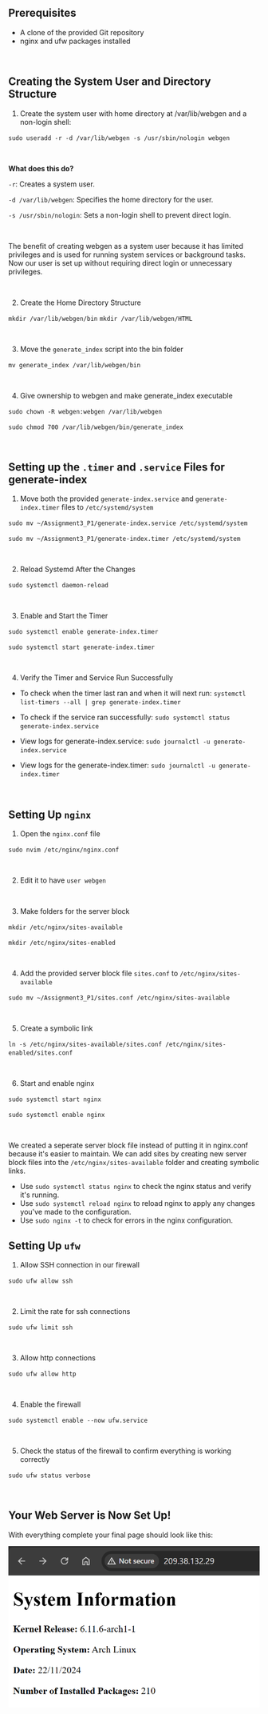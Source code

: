 ## Prerequisites 
- A clone of the provided Git repository 
- nginx and ufw packages installed

<br>

## Creating the System User and Directory Structure

1. Create the system user with home directory at /var/lib/webgen and a non-login shell:

`sudo useradd -r -d /var/lib/webgen -s /usr/sbin/nologin webgen` 

<br>

**What does this do?**

`-r`: Creates a system user.

`-d /var/lib/webgen`: Specifies the home directory for the user.

`-s /usr/sbin/nologin`: Sets a non-login shell to prevent direct login.

<br>

The benefit of creating webgen as a system user because it has limited privileges and is used for running system services or background tasks. Now our user is set up without requiring direct login or unnecessary privileges.

<br>

2. Create the Home Directory Structure

`mkdir /var/lib/webgen/bin`
`mkdir /var/lib/webgen/HTML` 

<br>

3. Move the `generate_index` script into the bin folder

`mv generate_index /var/lib/webgen/bin`

<br>

4. Give ownership to webgen and make generate_index executable 

`sudo chown -R webgen:webgen /var/lib/webgen`

`sudo chmod 700 /var/lib/webgen/bin/generate_index` 

<br>

## Setting up the `.timer` and `.service` Files for generate-index

1. Move both the provided `generate-index.service` and `generate-index.timer` files to `/etc/systemd/system`

`sudo mv ~/Assignment3_P1/generate-index.service /etc/systemd/system`

`sudo mv ~/Assignment3_P1/generate-index.timer /etc/systemd/system`

<br>

2. Reload Systemd After the Changes

`sudo systemctl daemon-reload` 

<br>

3. Enable and Start the Timer

`sudo systemctl enable generate-index.timer`

`sudo systemctl start generate-index.timer`

<br>

4. Verify the Timer and Service Run Successfully

- To check when the timer last ran and when it will next run: `systemctl list-timers --all | grep generate-index.timer`

- To check if the service ran successfully: `sudo systemctl status generate-index.service`

- View logs for generate-index.service: `sudo journalctl -u generate-index.service`

- View logs for the generate-index.timer: `sudo journalctl -u generate-index.timer`

<br>

## Setting Up `nginx`

1. Open the `nginx.conf` file 

`sudo nvim /etc/nginx/nginx.conf`

<br>

2. Edit it to have `user webgen`

<br>

3. Make folders for the server block 

`mkdir /etc/nginx/sites-available`

`mkdir /etc/nginx/sites-enabled`

<br>

4. Add the provided server block file `sites.conf` to `/etc/nginx/sites-available`

`sudo mv ~/Assignment3_P1/sites.conf /etc/nginx/sites-available`

<br>

5. Create a symbolic link 

`ln -s /etc/nginx/sites-available/sites.conf /etc/nginx/sites-enabled/sites.conf`

<br>

6. Start and enable nginx

`sudo systemctl start nginx`

`sudo systemctl enable nginx`

<br>

We created a seperate server block file instead of putting it in nginx.conf because it's easier to maintain. We can add sites by creating new server block files into the `/etc/nginx/sites-available` folder and creating symbolic links. 

- Use `sudo systemctl status nginx` to check the nginx status and verify it's running. 
- Use `sudo systemctl reload nginx` to reload nginx to apply any changes you've made to the configuration.
- Use `sudo nginx -t` to check for errors in the nginx configuration. 

## Setting Up `ufw`

1. Allow SSH connection in our firewall

`sudo ufw allow ssh`

<br>

2. Limit the rate for ssh connections

`sudo ufw limit ssh`

<br>

3.  Allow http connections

`sudo ufw allow http`

<br>

4. Enable the firewall

`sudo systemctl enable --now ufw.service`

<br>

5. Check the status of the firewall to confirm everything is working correctly

`sudo ufw status verbose`

<br>

## Your Web Server is Now Set Up!

With everything complete your final page should look like this: 

![Image of system information on webpage](/Success_Screenshot.png)









